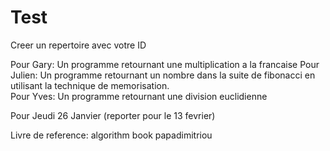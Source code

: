 # Test

Creer un repertoire avec votre ID

Pour Gary: Un programme retournant une multiplication a la francaise
Pour Julien: Un programme retournant un nombre dans la suite de fibonacci en utilisant la technique de memorisation.   
Pour Yves: Un programme retournant une division euclidienne

Pour Jeudi 26 Janvier (reporter pour le 13 fevrier)

Livre de reference: algorithm book papadimitriou
